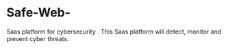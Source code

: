 # Safe-Web-
Saas platform for cybersecurity . This Saas platform will detect, monitor  and prevent cyber threats. 




                                                             